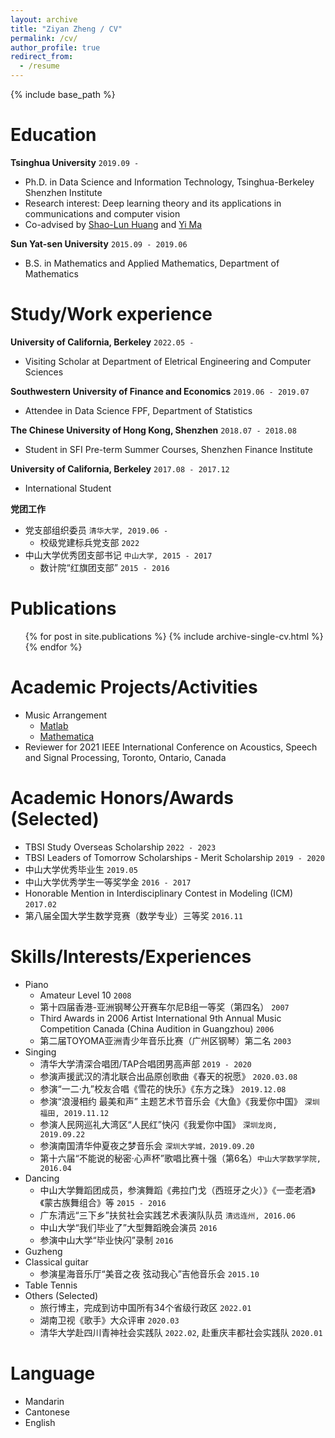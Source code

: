 ```yaml
---
layout: archive
title: "Ziyan Zheng / CV"
permalink: /cv/
author_profile: true
redirect_from:
  - /resume
---
```


{% include base_path %}


Education
======
**Tsinghua University** `2019.09 -`
* Ph.D. in Data Science and Information Technology, Tsinghua-Berkeley Shenzhen Institute
* Research interest: Deep learning theory and its applications in communications and computer vision
* Co-advised by [Shao-Lun Huang](https://sites.google.com/view/slhuang/) and [Yi Ma](https://people.eecs.berkeley.edu/~yima/)

**Sun Yat-sen University** `2015.09 - 2019.06`
* B.S. in Mathematics and Applied Mathematics, Department of Mathematics


Study/Work experience
======
**University of California, Berkeley** `2022.05 -`
* Visiting Scholar at Department of Eletrical Engineering and Computer Sciences

**Southwestern University of Finance and Economics** `2019.06 - 2019.07`
* Attendee in Data Science FPF, Department of Statistics

**The Chinese University of Hong Kong, Shenzhen** `2018.07 - 2018.08`
* Student in SFI Pre-term Summer Courses, Shenzhen Finance Institute

**University of California, Berkeley** `2017.08 - 2017.12`
* International Student

**党团工作**
* 党支部组织委员 `清华大学, 2019.06 - `
  * 校级党建标兵党支部 `2022`
* 中山大学优秀团支部书记 `中山大学, 2015 - 2017`
  * 数计院“红旗团支部” `2015 - 2016`

Publications
======
  <ul>{% for post in site.publications %}
    {% include archive-single-cv.html %}
  {% endfor %}</ul>
  
Academic Projects/Activities
======
* Music Arrangement
  * [Matlab](https://github.com/ziyanzheng/Music-Arrangement/blob/master/%E3%80%8A2018%E7%A5%9E%E6%9B%B2%E8%BF%B7%E4%BD%A0%E4%B8%B2%E7%83%A7%E3%80%8BMATLAB%E7%BC%96%E6%9B%B2.m)
  * [Mathematica](https://github.com/ziyanzheng/Music-Arrangement/blob/master/%E3%80%8A%E5%B1%B1%E9%AB%98%E6%B0%B4%E9%95%BF%E3%80%8BMathematica%E7%BC%96%E6%9B%B2.nb)
* Reviewer for 2021 IEEE International Conference on Acoustics, Speech and Signal Processing, Toronto, Ontario, Canada

Academic Honors/Awards (Selected)
======
* TBSI Study Overseas Scholarship `2022 - 2023`
* TBSI Leaders of Tomorrow Scholarships - Merit Scholarship `2019 - 2020`
* 中山大学优秀毕业生 `2019.05`
* 中山大学优秀学生一等奖学金 `2016 - 2017`
* Honorable Mention in Interdisciplinary Contest in Modeling (ICM) `2017.02`
* 第八届全国大学生数学竞赛（数学专业）三等奖 `2016.11`
  
Skills/Interests/Experiences
======
* Piano
  * Amateur Level 10 `2008`
  * 第十四届香港-亚洲钢琴公开赛车尔尼B组一等奖（第四名） `2007`
  * Third Awards in 2006 Artist International 9th Annual Music Competition Canada (China Audition in Guangzhou) `2006`
  * 第二届TOYOMA亚洲青少年音乐比赛（广州区钢琴）第二名 `2003`
* Singing
  * 清华大学清深合唱团/TAP合唱团男高声部 `2019 - 2020`
  * 参演声援武汉的清北联合出品原创歌曲《春天的祝愿》 `2020.03.08`
  * 参演“一二·九”校友合唱《雪花的快乐》《东方之珠》 `2019.12.08`
  * 参演“浪漫相约 最美和声” 主题艺术节音乐会《大鱼》《我爱你中国》 `深圳福田, 2019.11.12`
  * 参演人民网巡礼大湾区“人民红”快闪《我爱你中国》 `深圳龙岗, 2019.09.22`
  * 参演南国清华仲夏夜之梦音乐会 `深圳大学城，2019.09.20`
  * 第十六届“不能说的秘密·心声杯”歌唱比赛十强（第6名）`中山大学数学学院, 2016.04`
* Dancing
  * 中山大学舞蹈团成员，参演舞蹈《弗拉门戈（西班牙之火）》《一壶老酒》《蒙古族舞组合》等 `2015 - 2016`
  * 广东清远“三下乡”扶贫社会实践艺术表演队队员 `清远连州, 2016.06`
  * 中山大学“我们毕业了”大型舞蹈晚会演员 `2016`
  * 参演中山大学“毕业快闪”录制 `2016`
* Guzheng
* Classical guitar
  * 参演星海音乐厅“美音之夜 弦动我心”吉他音乐会 `2015.10`
* Table Tennis
* Others (Selected)
  * 旅行博主，完成到访中国所有34个省级行政区 `2022.01`
  * 湖南卫视《歌手》大众评审 `2020.03`
  * 清华大学赴四川青神社会实践队 `2022.02`, 赴重庆丰都社会实践队 `2020.01`

Language
======
* Mandarin
* Cantonese
* English
